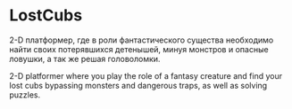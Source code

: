 # LostCubs
2-D платформер, где в роли фантастического существа необходимо найти своих потерявшихся детенышей, минуя монстров и опасные ловушки, а так же решая головоломки.

2-D platformer where you play the role of a fantasy creature and find your lost cubs bypassing monsters and dangerous traps, as well as solving puzzles.
